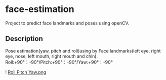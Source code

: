 # face-estimation
Project to predict face landmarks and poses using openCV.

## Description
Pose estimation(yaw, pitch and roll)using by Face landmarks(left eye, right eye, nose, left mouth, right mouth and chin).
Roll:+90°：-90°/Pitch:+90°：-90°/Yaw:+90°：-90°

! [Roll Pitch Yaw.png](https://github.com/gauravsinha7/face-estimation/blob/master/roll_pitch_yaw.png)
